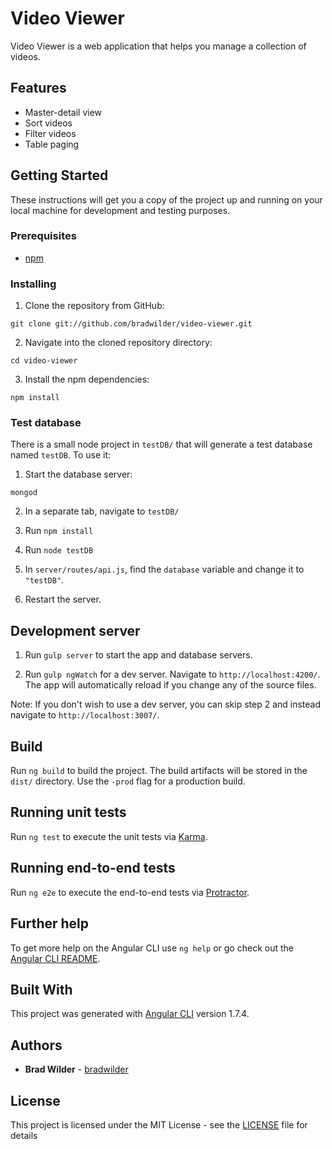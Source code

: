 # Video Viewer

Video Viewer is a web application that helps you manage a collection of videos.

## Features

* Master-detail view
* Sort videos
* Filter videos
* Table paging

## Getting Started

These instructions will get you a copy of the project up and running on your local machine for development and testing purposes.

### Prerequisites

* [npm](https://www.npmjs.com/)

### Installing

1. Clone the repository from GitHub:
```
git clone git://github.com/bradwilder/video-viewer.git
```

2. Navigate into the cloned repository directory:
```
cd video-viewer
```

3. Install the npm dependencies:
```
npm install
```

### Test database

There is a small node project in `testDB/` that will generate a test database named `testDB`. To use it:

1. Start the database server:
```
mongod
```

2. In a separate tab, navigate to `testDB/`

3. Run `npm install`

4. Run `node testDB`

5. In `server/routes/api.js`, find the `database` variable and change it to `"testDB"`.

6. Restart the server.

## Development server

1. Run `gulp server` to start the app and database servers.

2. Run `gulp ngWatch` for a dev server. Navigate to `http://localhost:4200/`. The app will automatically reload if you change any of the source files.

Note: If you don't wish to use a dev server, you can skip step 2 and instead navigate to `http://localhost:3007/`.

## Build

Run `ng build` to build the project. The build artifacts will be stored in the `dist/` directory. Use the `-prod` flag for a production build.

## Running unit tests

Run `ng test` to execute the unit tests via [Karma](https://karma-runner.github.io).

## Running end-to-end tests

Run `ng e2e` to execute the end-to-end tests via [Protractor](http://www.protractortest.org/).

## Further help

To get more help on the Angular CLI use `ng help` or go check out the [Angular CLI README](https://github.com/angular/angular-cli/blob/master/README.md).

## Built With

This project was generated with [Angular CLI](https://github.com/angular/angular-cli) version 1.7.4.

## Authors

* **Brad Wilder** - [bradwilder](https://github.com/bradwilder)

## License

This project is licensed under the MIT License - see the [LICENSE](https://github.com/bradwilder/calendar/blob/master/LICENSE) file for details
